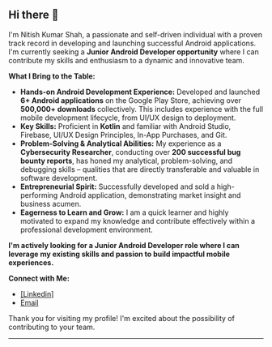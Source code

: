 ## Hi there 👋

I'm Nitish Kumar Shah, a passionate and self-driven individual with a proven track record in developing and launching successful Android applications. I'm currently seeking a **Junior Android Developer opportunity** where I can contribute my skills and enthusiasm to a dynamic and innovative team.

**What I Bring to the Table:**

* **Hands-on Android Development Experience:** Developed and launched **6+ Android applications** on the Google Play Store, achieving over **500,000+ downloads** collectively. This includes experience with the full mobile development lifecycle, from UI/UX design to deployment.
* **Key Skills:** Proficient in **Kotlin** and familiar with Android Studio, Firebase, UI/UX Design Principles, In-App Purchases, and Git.
* **Problem-Solving & Analytical Abilities:** My experience as a **Cybersecurity Researcher**, conducting over **200 successful bug bounty reports**, has honed my analytical, problem-solving, and debugging skills – qualities that are directly transferable and valuable in software development.
* **Entrepreneurial Spirit:** Successfully developed and sold a high-performing Android application, demonstrating market insight and business acumen.
* **Eagerness to Learn and Grow:** I am a quick learner and highly motivated to expand my knowledge and contribute effectively within a professional development environment.

**I'm actively looking for a Junior Android Developer role where I can leverage my existing skills and passion to build impactful mobile experiences.**

**Connect with Me:**

* [[Linkedin]](https://www.linkedin.com/in/iamnitishshah/)
* [Email](mailto:NitishShah700@gmail.com)

Thank you for visiting my profile! I'm excited about the possibility of contributing to your team.

---
